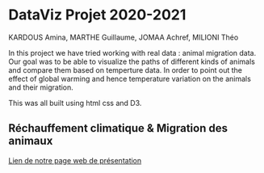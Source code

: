 # DataViz Projet 2020-2021
KARDOUS Amina, MARTHE Guillaume, JOMAA Achref, MILIONI Théo



In this project we have tried working with real data : animal migration data.
Our goal was to be able to visualize the paths of different kinds of animals
and compare them based on temperture data. In order to point out the effect of 
global warming and hence temperature variation on the animals and their migration.



This was all built using html css and D3. 
## Réchauffement climatique & Migration des animaux
[Lien de notre page web de présentation](https://tpdataviz.github.io/GlobalWarming/)  
